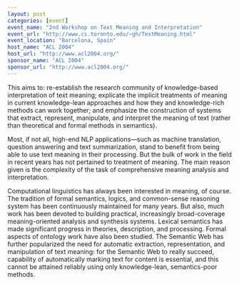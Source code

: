 ```yaml
---
layout: post
categories: [event]
event_name: "2nd Workshop on Text Meaning and Interpretation"
event_url: "http://www.cs.toronto.edu/~gh/TextMeaning.html"
event_location: "Barcelona, Spain"
host_name: "ACL 2004"
host_url: "http://www.acl2004.org/"
sponsor_name: "ACL 2004"
sponsor_url: "http://www.acl2004.org/"
---
```

This aims to: re-establish the research community of knowledge-based interpretation of text meaning; explicate the implicit treatments of meaning in current knowledge-lean approaches and how they and knowledge-rich methods can work together; and emphasize the construction of systems that extract, represent, manipulate, and interpret the meaning of text (rather than theoretical and formal methods in semantics).

Most, if not all, high-end NLP applications—such as machine translation, question answering and text summarization, stand to benefit from being able to use text meaning in their processing. But the bulk of work in the field in recent years has not pertained to treatment of meaning. The main reason given is the complexity of the task of comprehensive meaning analysis and interpretation.

Computational linguistics has always been interested in meaning, of course. The tradition of formal semantics, logics, and common-sense reasoning system has been continuously maintained for many years. But also, much work has been devoted to building practical, increasingly broad-coverage meaning-oriented analysis and synthesis systems. Lexical semantics has made significant progress in theories, description, and processing. Formal aspects of ontology work have also been studied. The Semantic Web has further popularized the need for automatic extraction, representation, and manipulation of text meaning: for the
Semantic Web to really succeed, capability of automatically marking text for content is essential, and this cannot be attained reliably using only knowledge-lean, semantics-poor methods.